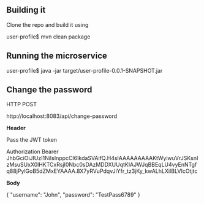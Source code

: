 ## Building it

Clone the repo and build it using

user-profile$ mvn clean package

## Running the microservice

user-profile$ java -jar target/user-profile-0.0.1-SNAPSHOT.jar

## Change the password

HTTP POST

http://localhost:8083/api/change-password

<b>Header</b>

Pass the JWT token

Authorization Bearer JhbGciOiJIUzI1NiIsInppcCI6IkdaSVAifQ.H4sIAAAAAAAAAKtWyiwuVrJSKsnIzMsuSUxX0lHKTCxRsjI0Nbc0sDAzMDDXUUqtKIAJWJqBBEqLU4vyEnNTgfq88jPylGoB5dZMxEYAAAA.8X7yRVuPdqvJiYfr_tz3jKy_kwALhLXiIBLVIcOtjtc 

<b>Body</b>

{
	"username": "John",
	"password": "TestPass6789"
}
